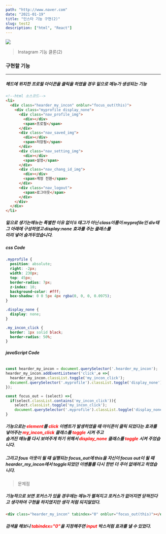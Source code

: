 ```yaml
---
path: "http://www.naver.com"
date: "2021-01-19"
title: "인스타 기능 구현(2)"
slug: test2
description: ["html", "React"]
---
```


![](https://images.velog.io/images/app235/post/5e99b569-7f83-46ad-9712-4982ee455bfe/%EB%85%B9%ED%99%94_2020_10_31_22_32_09_978.gif)

> Instagram 기능 클론(2)

### 구현할 기능

<hr>

##### 헤드에 위치한 프로필 아이콘을 클릭을 하였을 경우 밑으로 메뉴가 생성되는 기능

```html
<!--html 소스코드-->
<li>
  <div class="hearder_my_incon" onblur="focus_out(this)">
    <div class="myprofile display_none">
      <div class="nav_profile_img">
        <div></div>
        <span>프로필</span>
      </div>
      <div class="nav_saved_img">
        <div></div>
        <span>저장됨</span>
      </div>
      <div class="nav_setting_img">
        <div></div>
        <span>설정</span>
      </div>
      <div class="nav_chang_id_img">
        <div></div>
        <span>계정 전환</span>
      </div>
      <div class="nav_logout">
        <span>로그아웃</span>
      </div>
    </div>
  </div>
</li>
```

##### 밑으로 생기는메뉴는 특별한 이유 없이 li 태그가 아닌 class이름이 myprofile인 div태그 아래에 구성하였고 display:none 효과를 주는 클래스를 <br>미리 넣어 숨겨두었습니다.

##### css Code

```css
.myprofile {
  position: absolute;
  right: -2px;
  width: 230px;
  top: 45px;
  border-radius: 7px;
  z-index: 10;
  background-color: #fff;
  box-shadow: 0 0 5px 4px rgba(0, 0, 0, 0.0975);
}

.display_none {
  display: none;
}

.my_incon_click {
  border: 1px solid black;
  border-radius: 50%;
}
```

##### javaScript Code

```javascript

const hearder_my_incon = document.querySelector('.hearder_my_incon');
hearder_my_incon.addEventListener('click',e =>{
  hearder_my_incon.classList.toggle('my_incon_click');
  document.querySelector('.myprofile').classList.toggle('display_none');
});

const focus_out = (select) =>{
  if(select.classList.contains('my_incon_click')){
    select.classList.toggle('my_incon_click');
    document.querySelector('.myprofile').classList.toggle('display_none');
}

```

##### 기능으로는 <span style="color:red;">element</span>를 <span style="color:red;">click</span> 이벤트가 발생하였을 때 아이콘이 클릭 되었다는 효과를 넣어주는 <span style="color:red;">my_incon_click</span> 클래스를 <span style="color:red;">toggle</span> 시켜 주고 <br> 숨겨진 메뉴를 다시 보여주게 하기 위해서 <span style="color:red;">display_none</span> 클래스를 <span style="color:red;">toggle</span> 시켜 주었습니다.<br>

##### 그리고 fous 아웃이 될 떄 실행되는 focus_out에 this을 자신이 focus out이 될 때 hearder_my_incon에서 toggle되었던 이벤틀를 다시 한번 더 주어 없애려고 하였습니다.

> 문제점

##### 기능적으로 보면 포커스가 있을 경우에는 메뉴가 펼쳐지고 포커스가 없어지면 닫혀진다고 생각하여 구현을 하지였지만 생각 처럼 되지않았다.

```html
<div class="hearder_my_incon" tabindex="0" onblur="focus_out(this)"></div>
```

##### 검색을 해보니 <span style="color:red;">tabindex="0"</span>을 지정해주면 <span style="color:red;">input</span> 박스처럼 효과를 낼 수 있었다.
